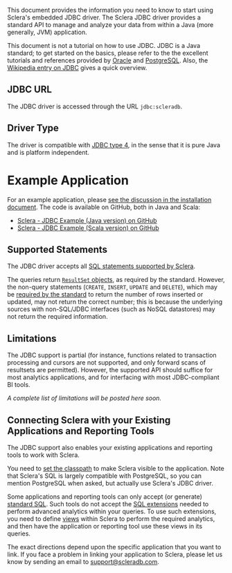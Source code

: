 This document provides the information you need to know to start using Sclera's embedded JDBC driver. The Sclera JDBC driver provides a standard API to manage and analyze your data from within a Java (more generally, JVM) application.

This document is not a tutorial on how to use JDBC. JDBC is a Java standard; to get started on the basics, please refer to the the excellent tutorials and references provided by [Oracle](http://docs.oracle.com/javase/tutorial/jdbc/basics/index.html) and [PostgreSQL](http://jdbc.postgresql.org/documentation/92/index.html). Also, the [Wikipedia entry on JDBC](http://en.wikipedia.org/wiki/Java_Database_Connectivity) gives a quick overview.

## JDBC URL
The JDBC driver is accessed through the URL `jdbc:scleradb`.

## Driver Type
The driver is compatible with [JDBC type 4](http://en.wikipedia.org/wiki/JDBC_driver#Type_4_Driver_-_Database-Protocol_Driver.28Pure_Java_Driver.29), in the sense that it is pure Java and is platform independent.

# Example Application
For an example application, please [see the discussion in the installation document](../setup/install.md#embedding-sclera-in-applications). The code is available on GitHub, both in Java and Scala:

- [Sclera - JDBC Example (Java version) on GitHub](https://github.com/scleradb/sclera-example-java-jdbc)
- [Sclera - JDBC Example (Scala version) on GitHub](https://github.com/scleradb/sclera-example-scala-jdbc)

## Supported Statements
The JDBC driver accepts all [SQL statements supported by Sclera](../sclerasql/sqlintro.md).

The queries return [`ResultSet` objects](http://docs.oracle.com/javase/tutorial/jdbc/basics/retrieving.html), as required by the standard. However, the non-query statements (`CREATE`, `INSERT`, `UPDATE` and `DELETE`), which may be [required by the standard](http://jdbc.postgresql.org/documentation/92/update.html) to return the number of rows inserted or updated, may not return the correct number; this is because the underlying sources with non-SQL/JDBC interfaces (such as NoSQL datastores) may not return the required information.

## Limitations
The JDBC support is partial (for instance, functions related to transaction processing and cursors are not supported, and only forward scans of resultsets are permitted). However, the supported API should suffice for most analytics applications, and for interfacing with most JDBC-compliant BI tools.

*A complete list of limitations will be posted here soon.*

## Connecting Sclera with your Existing Applications and Reporting Tools
The JDBC support also enables your existing applications and reporting tools to work with Sclera.

You need to [set the classpath](#setting-the-classpath) to make Sclera visible to the application. Note that Sclera's SQL is largely compatible with PostgreSQL, so you can mention PostgreSQL when asked, but actually use Sclera's JDBC driver.

Some applications and reporting tools can only accept (or generate) [standard SQL](../sclerasql/sqlregular.md). Such tools do not accept the [SQL extensions](../sclerasql/sqlintro.md) needed to perform advanced analytics within your queries. To use such extensions, you need to define [views](../sclerasql/sqlregular.md#creating-views) within Sclera to perform the required analytics, and then have the application or reporting tool use these views in its queries.

The exact directions depend upon the specific application that you want to link. If you face a problem in linking your application to Sclera, please let us know by sending an email to [support@scleradb.com](mailto:support@scleradb.com).
